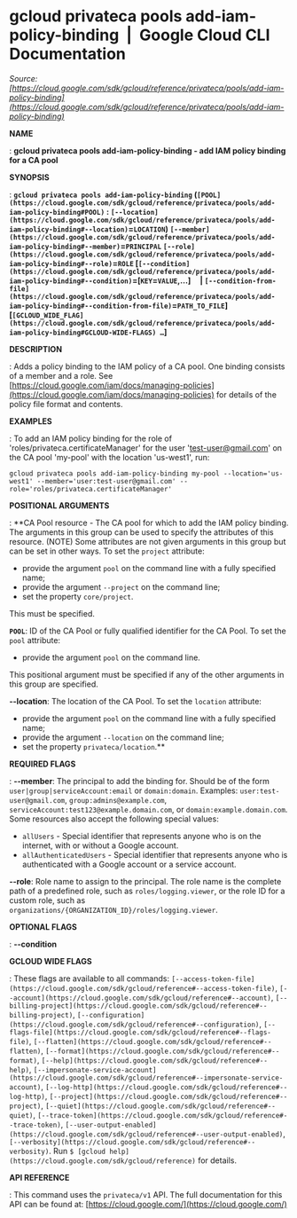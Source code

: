 # gcloud privateca pools add-iam-policy-binding  |  Google Cloud CLI Documentation

*Source: [https://cloud.google.com/sdk/gcloud/reference/privateca/pools/add-iam-policy-binding](https://cloud.google.com/sdk/gcloud/reference/privateca/pools/add-iam-policy-binding)*

**NAME**

: **gcloud privateca pools add-iam-policy-binding - add IAM policy binding for a CA pool**

**SYNOPSIS**

: **`gcloud privateca pools add-iam-policy-binding` (`[POOL](https://cloud.google.com/sdk/gcloud/reference/privateca/pools/add-iam-policy-binding#POOL)` : `[--location](https://cloud.google.com/sdk/gcloud/reference/privateca/pools/add-iam-policy-binding#--location)`=`LOCATION`) `[--member](https://cloud.google.com/sdk/gcloud/reference/privateca/pools/add-iam-policy-binding#--member)`=`PRINCIPAL` `[--role](https://cloud.google.com/sdk/gcloud/reference/privateca/pools/add-iam-policy-binding#--role)`=`ROLE` [`[--condition](https://cloud.google.com/sdk/gcloud/reference/privateca/pools/add-iam-policy-binding#--condition)`=[`KEY`=`VALUE`,…]     | `[--condition-from-file](https://cloud.google.com/sdk/gcloud/reference/privateca/pools/add-iam-policy-binding#--condition-from-file)`=`PATH_TO_FILE`] [`[GCLOUD_WIDE_FLAG](https://cloud.google.com/sdk/gcloud/reference/privateca/pools/add-iam-policy-binding#GCLOUD-WIDE-FLAGS) …`]**

**DESCRIPTION**

: Adds a policy binding to the IAM policy of a CA pool. One binding consists of a
member and a role.
See [https://cloud.google.com/iam/docs/managing-policies](https://cloud.google.com/iam/docs/managing-policies)
for details of the policy file format and contents.

**EXAMPLES**

: To add an IAM policy binding for the role of
'roles/privateca.certificateManager' for the user 'test-user@gmail.com' on the
CA pool 'my-pool' with the location 'us-west1', run:

```
gcloud privateca pools add-iam-policy-binding my-pool --location='us-west1' --member='user:test-user@gmail.com' --role='roles/privateca.certificateManager'
```

**POSITIONAL ARGUMENTS**

: **CA Pool resource - The CA pool for which to add the IAM policy binding. The
arguments in this group can be used to specify the attributes of this resource.
(NOTE) Some attributes are not given arguments in this group but can be set in
other ways.
To set the `project` attribute:

- provide the argument `pool` on the command line with a fully
specified name;
- provide the argument `--project` on the command line;
- set the property `core/project`.

This must be specified.

**`POOL`**:
ID of the CA Pool or fully qualified identifier for the CA Pool.
To set the `pool` attribute:

- provide the argument `pool` on the command line.

This positional argument must be specified if any of the other arguments in this
group are specified.

**--location**:
The location of the CA Pool.
To set the `location` attribute:

- provide the argument `pool` on the command line with a fully
specified name;
- provide the argument `--location` on the command line;
- set the property `privateca/location`.**

**REQUIRED FLAGS**

: **--member**:
The principal to add the binding for. Should be of the form
`user|group|serviceAccount:email` or `domain:domain`.
Examples: `user:test-user@gmail.com`,
`group:admins@example.com`,
`serviceAccount:test123@example.domain.com`, or
`domain:example.domain.com`.
Some resources also accept the following special values:

- `allUsers` - Special identifier that represents anyone who is on the
internet, with or without a Google account.
- `allAuthenticatedUsers` - Special identifier that represents anyone
who is authenticated with a Google account or a service account.

**--role**:
Role name to assign to the principal. The role name is the complete path of a
predefined role, such as `roles/logging.viewer`, or the role ID for a
custom role, such as
`organizations/{ORGANIZATION_ID}/roles/logging.viewer`.

**OPTIONAL FLAGS**

: **--condition**

**GCLOUD WIDE FLAGS**

: These flags are available to all commands: `[--access-token-file](https://cloud.google.com/sdk/gcloud/reference#--access-token-file)`,
`[--account](https://cloud.google.com/sdk/gcloud/reference#--account)`, `[--billing-project](https://cloud.google.com/sdk/gcloud/reference#--billing-project)`,
`[--configuration](https://cloud.google.com/sdk/gcloud/reference#--configuration)`,
`[--flags-file](https://cloud.google.com/sdk/gcloud/reference#--flags-file)`,
`[--flatten](https://cloud.google.com/sdk/gcloud/reference#--flatten)`, `[--format](https://cloud.google.com/sdk/gcloud/reference#--format)`, `[--help](https://cloud.google.com/sdk/gcloud/reference#--help)`, `[--impersonate-service-account](https://cloud.google.com/sdk/gcloud/reference#--impersonate-service-account)`,
`[--log-http](https://cloud.google.com/sdk/gcloud/reference#--log-http)`,
`[--project](https://cloud.google.com/sdk/gcloud/reference#--project)`, `[--quiet](https://cloud.google.com/sdk/gcloud/reference#--quiet)`, `[--trace-token](https://cloud.google.com/sdk/gcloud/reference#--trace-token)`, `[--user-output-enabled](https://cloud.google.com/sdk/gcloud/reference#--user-output-enabled)`,
`[--verbosity](https://cloud.google.com/sdk/gcloud/reference#--verbosity)`.
Run `$ [gcloud help](https://cloud.google.com/sdk/gcloud/reference)` for details.

**API REFERENCE**

: This command uses the `privateca/v1` API. The full documentation for
this API can be found at: [https://cloud.google.com/](https://cloud.google.com/)